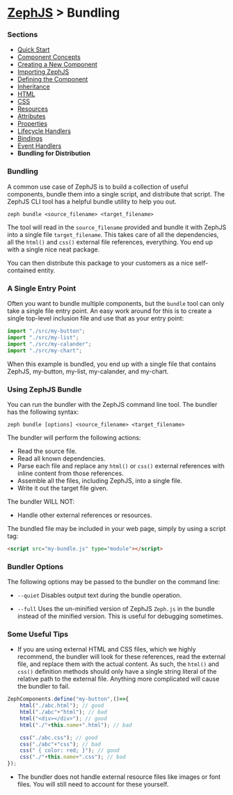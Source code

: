 # [ZephJS](../README.md) > Bundling

### Sections

- [Quick Start](./ComponentQuickStart.md)
- [Component Concepts](./ComponentConcepts.md)
- [Creating a New Component](./docs/ComponentCreation.md)
- [Importing ZephJS](./ComponentImporting.md)
- [Defining the Component](./ComponentDefinition.md)
- [Inheritance](./ComponentInheritance.md)
- [HTML](./ComponentMarkup.md)
- [CSS](./ComponentStyling.md)
- [Resources](./ComponentAssets.md)
- [Attributes](./ComponentAttributes.md)
- [Properties](./ComponentProperties.md)
- [Lifecycle Handlers](./ComponentLifecycleHandlers.md)
- [Bindings](./ComponentBindings.md)
- [Event Handlers](./ComponentEvents.md)
- **Bundling for Distribution**

### Bundling

A common use case of ZephJS is to build a collection of useful components, bundle them into a single script, and distribute that script. The ZephJS CLI tool has a helpful bundle utility to help you out.

```shell
zeph bundle <source_filename> <target_filename>
```

The tool will read in the `source_filename` provided and bundle it with ZephJS into a single file `target_filename`. This takes care of all the dependencies, all the `html()` and `css()` external file references, everything.  You end up with a single nice neat package.

You can then distribute this package to your customers as a nice self-contained entity.

### A Single Entry Point

Often you want to bundle multiple components, but the `bundle` tool can only take a single file entry point.  An easy work around for this is to create a single top-level inclusion file and use that as your entry point:

```javascript
import "./src/my-button";
import "./src/my-list";
import "./src/my-calander";
import "./src/my-chart";
```

When this example is bundled, you end up with a single file that contains ZephJS, my-button, my-list, my-calander, and my-chart.

### Using ZephJS Bundle

You can run the bundler with the ZephJS command line tool. The bundler has the following syntax:

```shell
zeph bundle [options] <source_filename> <target_filename>
```

The bundler will perform the following actions:
 - Read the source file.
 - Read all known dependencies.
 - Parse each file and replace any `html()` or `css()` external references with inline content from those references.
 - Assemble all the files, including ZephJS, into a single file.
 - Write it out the target file given.

The bundler WILL NOT:
 - Handle other external references or resources.

The bundled file may be included in your web page, simply by using a script tag:

```html
<script src="my-bundle.js" type="module"></script>
```

### Bundler Options

The following options may be passed to the bundler on the command line:

 - `--quiet` Disables output text during the bundle operation.

 - `--full` Uses the un-minified version of ZephJS `Zeph.js` in the bundle instead of the minified version. This is useful for debugging sometimes.

### Some Useful Tips

 - If you are using external HTML and CSS files, which we highly recommend, the bundler will look for these references, read the external file, and replace them with the actual content.  As such, the `html()` and `css()` definition methods should only have a single string literal of the relative path to the external file.  Anything more complicated will cause the bundler to fail.

 ```javascript
 ZephComponents.define("my-button",()=>{
	 html("./abc.html"); // good
	 html("./abc"+"html"); // bad
	 html("<div></div>"); // good
	 html("./"+this.name+".html"); // bad

	 css("./abc.css"); // good
	 css("./abc"+"css"); // bad
	 css(" { color: red; }"); // good
	 css("./"+this.name+".css"); // bad
 });
 ```

 - The bundler does not handle external resource files like images or font files. You will still need to account for these yourself.
